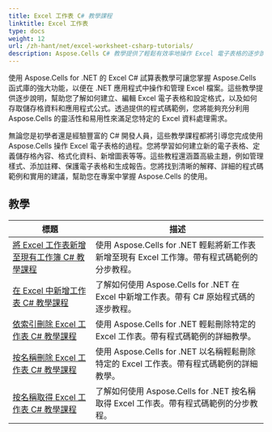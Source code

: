 ```yaml
---
title: Excel 工作表 C# 教學課程
linktitle: Excel 工作表
type: docs
weight: 12
url: /zh-hant/net/excel-worksheet-csharp-tutorials/
description: Aspose.Cells C# 教學提供了輕鬆有效率地操作 Excel 電子表格的逐步說明。
---
```

使用 Aspose.Cells for .NET 的 Excel C# 試算表教學可讓您掌握 Aspose.Cells 函式庫的強大功能，以便在 .NET 應用程式中操作和管理 Excel 檔案。這些教學提供逐步說明，幫助您了解如何建立、編輯 Excel 電子表格和設定格式，以及如何存取儲存格資料和應用程式公式。透過提供的程式碼範例，您將能夠充分利用 Aspose.Cells 的靈活性和易用性來滿足您特定的 Excel 資料處理需求。

無論您是初學者還是經驗豐富的 C# 開發人員，這些教學課程都將引導您完成使用 Aspose.Cells 操作 Excel 電子表格的過程。您將學習如何建立新的電子表格、定義儲存格內容、格式化資料、新增圖表等等。這些教程還涵蓋高級主題，例如管理樣式、添加註釋、保護電子表格和生成報告。您將找到清晰的解釋、詳細的程式碼範例和實用的建議，幫助您在專案中掌握 Aspose.Cells 的使用。

## 教學
| 標題 | 描述 |
| --- | --- | 
| [將 Excel 工作表新增至現有工作簿 C# 教學課程](./add-excel-worksheet-to-existing-workbook-csharp-tutorial/) | 使用 Aspose.Cells for .NET 輕鬆將新工作表新增至現有 Excel 工作簿。帶有程式碼範例的分步教程。 |  
| [在 Excel 中新增工作表 C# 教學課程](./add-new-sheet-in-excel-csharp-tutorial/) | 了解如何使用 Aspose.Cells for .NET 在 Excel 中新增工作表。帶有 C# 原始程式碼的逐步教程。 |  
| [依索引刪除 Excel 工作表 C# 教學課程](./delete-excel-worksheet-by-index-csharp-tutorial/) | 使用 Aspose.Cells for .NET 輕鬆刪除特定的 Excel 工作表。帶有程式碼範例的詳細教學。 |  
| [按名稱刪除 Excel 工作表 C# 教學課程](./delete-excel-worksheet-by-name-csharp-tutorial/) | 使用 Aspose.Cells for .NET 以名稱輕鬆刪除特定的 Excel 工作表。帶有程式碼範例的詳細教學。 |  
| [按名稱取得 Excel 工作表 C# 教學課程](./get-excel-worksheet-by-name-csharp-tutorial/) | 了解如何使用 Aspose.Cells for .NET 按名稱取得 Excel 工作表。帶有程式碼範例的分步教程。 |  